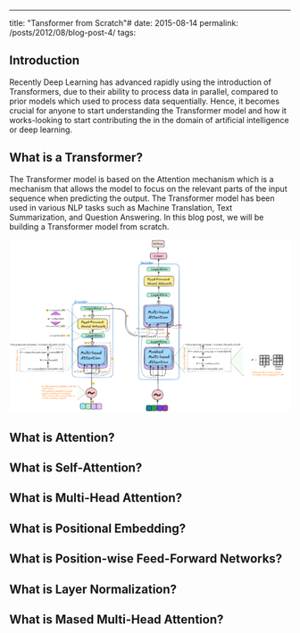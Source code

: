 ---
title: "Tansformer from Scratch"# date: 2015-08-14
permalink: /posts/2012/08/blog-post-4/
tags:


## Introduction

Recently Deep Learning has advanced rapidly using the introduction of Transformers, due to their ability to process data in parallel, 
compared to prior models which used to process data sequentially.
Hence, it becomes crucial for anyone to start understanding the Transformer model and how it works-looking to start contributing the in the domain of artificial intelligence or deep learning. 


## What is a Transformer?
The Transformer model is based on the Attention mechanism which is a mechanism that allows the model to focus on the relevant parts of the input sequence when predicting the output. The Transformer model has been used in various NLP tasks such as Machine Translation, Text Summarization, and Question Answering. In this blog post, we will be building a Transformer model from scratch.



![Transformer Image](./figures/Transformer_from_scratch.png)


## What is Attention?

## What is Self-Attention?

## What is Multi-Head Attention?

## What is Positional Embedding?

## What is Position-wise Feed-Forward Networks?


## What is Layer Normalization?


## What is Mased Multi-Head Attention?
